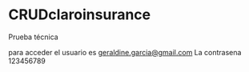 # CRUDclaroinsurance
Prueba técnica 

para acceder el usuario es geraldine.garcia@gmail.com
La contrasena 123456789
